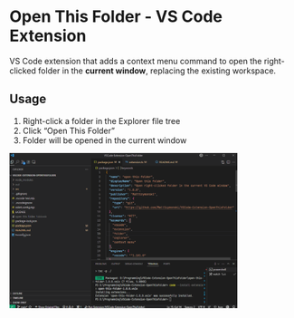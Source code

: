 # Open This Folder - VS Code Extension

VS Code extension that adds a context menu command to open the right-clicked folder in the **current window**, replacing the existing workspace.

## Usage

1. Right-click a folder in the Explorer file tree
2. Click “Open This Folder”
3. Folder will be opened in the current window

<p align="left">
  <img src="media/usage.gif" img width=80%>
</p>